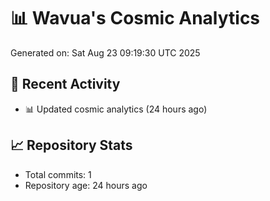 # 📊 Wavua's Cosmic Analytics
Generated on: Sat Aug 23 09:19:30 UTC 2025

## 🚀 Recent Activity
- 📊 Updated cosmic analytics (24 hours ago)
## 📈 Repository Stats
- Total commits: 1
- Repository age: 24 hours ago
